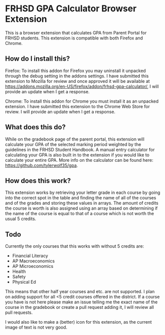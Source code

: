 # FRHSD GPA Calculator Browser Extension
This is a browser extension that calculates GPA from Parent Portal for FRHSD students. This extension is compatible with both Firefox and Chrome.

## How do I install this?
Firefox: To install this addon for Firefox you may uninstall it unpacked through the debug setting in the addons settings. I have submitted this extension to Mozilla for review and once approved it will be available at https://addons.mozilla.org/en-US/firefox/addon/frhsd-gpa-calculator/, I will provide an update when I get a response.

Chrome: To install this addon for Chrome you must install it as an unpacked extension. I have submitted this extension to the Chrome Web Store for review. I will provide an update when I get a response.

## What does this do?
While on the gradebook page of the parent portal, this extension will calculate your GPA of the selected marking period weighted by the guidelines in the FRHSD Student Handbook. A manual entry calculator for calculating your GPA is also built in to the extension if you would like to calculate your entire GPA. More info on the calculator can be found here: https://github.com/tylerwolf35/gpa.

## How does this work?
This extension works by retrieving your letter grade in each course by going into the correct spot in the table and finding the name of all of the courses and of the grades and storing these values in arrays. The amount of credits the course is worth is also assigned using an array based on determining if the name of the course is equal to that of a course which is not worth the usual 5 credits.

## Todo
Currently the only courses that this works with without 5 credits are:
* Financial Literacy
* AP Macroeconomics
* AP Microeconomics
* Health
* Safety
* Physical Ed

This means that other half year courses and etc. are not supported. I plan on adding support for all <5 credit courses offered in the district. If a course you have is not here please make an issue telling me the exact name of the course in the gradebook or create a pull request adding it, I will review all pull requests.

I would also like to make a (better) icon for this extension, as the current image of text is not very good.